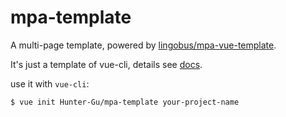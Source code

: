 # mpa-template
A multi-page template, powered by [lingobus/mpa-vue-template](https://github.com/lingobus/mpa-vue-template).

It's just a template of vue-cli, details see [docs](https://github.com/vuejs/vue-cli/tree/master).

use it with `vue-cli`:
```shell
$ vue init Hunter-Gu/mpa-template your-project-name
```
